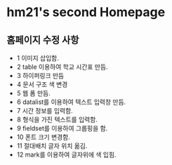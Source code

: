  # hm21's second Homepage
  ## 홈페이지 수정 사항
   - 1 이미지 삽입함.
   - 2 table 이용하여 학교 시간표 만듬.
   - 3 하이퍼링크 만듬
   - 4 문서 구조 색 변경
   - 5 웹 폼 만듬.
   - 6 datalist를 이용하여 텍스트 입력창 만듬.
   - 7 시간 정보를 입력함.
   - 8 형식을 가진 텍스트를 입력함.
   - 9 fieldset를 이용하여 그룹핑을 함.
   - 10 폰트 크기 변경함.
   - 11 절대배치 글자 위치 옮김.
   - 12 mark를 이용하여 글자위에 색 입힘.
   
